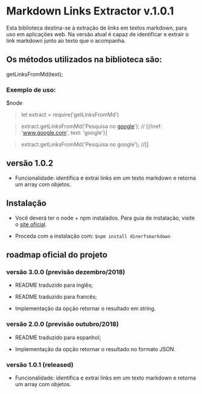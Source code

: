 # **Markdown Links Extractor v.1.0.1**

Esta biblioteca destina-se à extração de links em textos markdown, para uso em aplicações web.
Na versão atual é capaz de identificar e extrair o link markdown junto ao texto que o acompanha.

## **Os métodos utilizados na biblioteca são:**
getLinksFromMd(text);

### Exemplo de uso:
$node
> let extract = require('getLinksFromMd')

> extract.getLinksFromMd('Pesquisa no [google](www.google.com)'); // [{href: 'www.google.com', text: 'google'}]

> extract.getLinksFromMd('Pesquisa no google'); //[]

## **versão 1.0.2**
* Funcionalidade: identifica e extrai links em um texto markdown e retorna um array com objetos.

## **Instalação**
* Você deverá ter o node + npm instalados. Para guia de instalação, visite o [site oficial](https://www.npmjs.com/get-npm).

* Proceda com a instalação com: `$npm install dinerfsmarkdown`

## **roadmap oficial do projeto**

### **versão 3.0.0 (previsão dezembro/2018)**
* README traduzido para inglês;

* README traduzido para francês;

* Implementação da opção retornar o resultado em string.

### **versão 2.0.0 (previsão outubro/2018)**
* README traduzido para espanhol;

* Implementação da opção retornar o resultado no formato JSON.

### **versão 1.0.1 (released)**
* Funcionalidade: identifica e extrai links em um texto markdown e retorna um array com objetos.